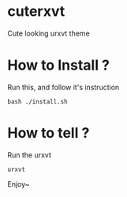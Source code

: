 # cuterxvt
Cute looking urxvt theme

# How to Install ?
Run this, and follow it's instruction
```console
bash ./install.sh
```

# How to tell ?
Run the urxvt
```console
urxvt
```

Enjoy~
